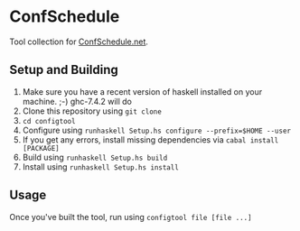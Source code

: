ConfSchedule
=============

Tool collection for [ConfSchedule.net](http://confschedule.net/ "ConfSchedule").

Setup and Building
--------
1.  Make sure you have a recent version of haskell installed on your machine. ;-) ghc-7.4.2 will do
2.  Clone this repository using `git clone`
3.  `cd configtool`
4.  Configure using `runhaskell Setup.hs configure --prefix=$HOME --user`
5.  If you get any errors, install missing dependencies via `cabal install [PACKAGE]`
6.  Build using `runhaskell Setup.hs build`
7.  Install using `runhaskell Setup.hs install`


Usage
--------
Once you've built the tool, run using `configtool file [file ...]`
